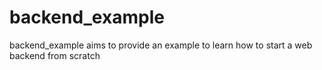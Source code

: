 # backend_example
backend_example aims to provide an example to learn how to start a web backend from scratch
